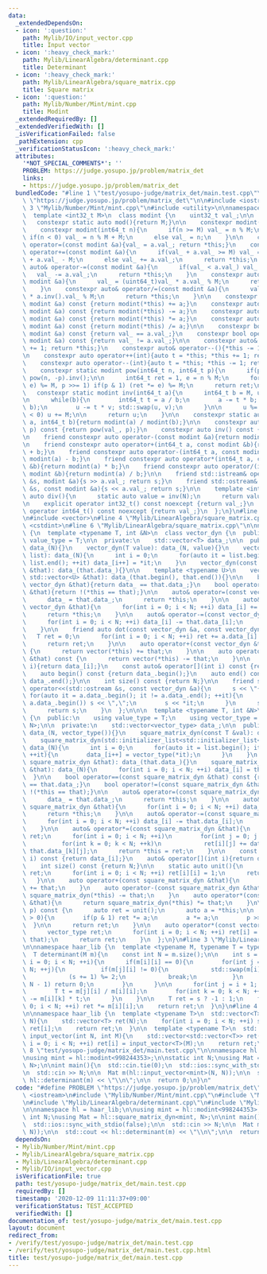 ```yaml
---
data:
  _extendedDependsOn:
  - icon: ':question:'
    path: Mylib/IO/input_vector.cpp
    title: Input vector
  - icon: ':heavy_check_mark:'
    path: Mylib/LinearAlgebra/determinant.cpp
    title: Determinant
  - icon: ':heavy_check_mark:'
    path: Mylib/LinearAlgebra/square_matrix.cpp
    title: Square matrix
  - icon: ':question:'
    path: Mylib/Number/Mint/mint.cpp
    title: Modint
  _extendedRequiredBy: []
  _extendedVerifiedWith: []
  _isVerificationFailed: false
  _pathExtension: cpp
  _verificationStatusIcon: ':heavy_check_mark:'
  attributes:
    '*NOT_SPECIAL_COMMENTS*': ''
    PROBLEM: https://judge.yosupo.jp/problem/matrix_det
    links:
    - https://judge.yosupo.jp/problem/matrix_det
  bundledCode: "#line 1 \"test/yosupo-judge/matrix_det/main.test.cpp\"\n#define PROBLEM\
    \ \"https://judge.yosupo.jp/problem/matrix_det\"\n\n#include <iostream>\n#line\
    \ 3 \"Mylib/Number/Mint/mint.cpp\"\n#include <utility>\n\nnamespace haar_lib {\n\
    \  template <int32_t M>\n  class modint {\n    uint32_t val_;\n\n  public:\n \
    \   constexpr static auto mod(){return M;}\n\n    constexpr modint(): val_(0){}\n\
    \    constexpr modint(int64_t n){\n      if(n >= M) val_ = n % M;\n      else\
    \ if(n < 0) val_ = n % M + M;\n      else val_ = n;\n    }\n\n    constexpr auto&\
    \ operator=(const modint &a){val_ = a.val_; return *this;}\n    constexpr auto&\
    \ operator+=(const modint &a){\n      if(val_ + a.val_ >= M) val_ = (uint64_t)val_\
    \ + a.val_ - M;\n      else val_ += a.val_;\n      return *this;\n    }\n    constexpr\
    \ auto& operator-=(const modint &a){\n      if(val_ < a.val_) val_ += M;\n   \
    \   val_ -= a.val_;\n      return *this;\n    }\n    constexpr auto& operator*=(const\
    \ modint &a){\n      val_ = (uint64_t)val_ * a.val_ % M;\n      return *this;\n\
    \    }\n    constexpr auto& operator/=(const modint &a){\n      val_ = (uint64_t)val_\
    \ * a.inv().val_ % M;\n      return *this;\n    }\n\n    constexpr auto operator+(const\
    \ modint &a) const {return modint(*this) += a;}\n    constexpr auto operator-(const\
    \ modint &a) const {return modint(*this) -= a;}\n    constexpr auto operator*(const\
    \ modint &a) const {return modint(*this) *= a;}\n    constexpr auto operator/(const\
    \ modint &a) const {return modint(*this) /= a;}\n\n    constexpr bool operator==(const\
    \ modint &a) const {return val_ == a.val_;}\n    constexpr bool operator!=(const\
    \ modint &a) const {return val_ != a.val_;}\n\n    constexpr auto& operator++(){*this\
    \ += 1; return *this;}\n    constexpr auto& operator--(){*this -= 1; return *this;}\n\
    \n    constexpr auto operator++(int){auto t = *this; *this += 1; return t;}\n\
    \    constexpr auto operator--(int){auto t = *this; *this -= 1; return t;}\n\n\
    \    constexpr static modint pow(int64_t n, int64_t p){\n      if(p < 0) return\
    \ pow(n, -p).inv();\n\n      int64_t ret = 1, e = n % M;\n      for(; p; (e *=\
    \ e) %= M, p >>= 1) if(p & 1) (ret *= e) %= M;\n      return ret;\n    }\n\n \
    \   constexpr static modint inv(int64_t a){\n      int64_t b = M, u = 1, v = 0;\n\
    \n      while(b){\n        int64_t t = a / b;\n        a -= t * b; std::swap(a,\
    \ b);\n        u -= t * v; std::swap(u, v);\n      }\n\n      u %= M;\n      if(u\
    \ < 0) u += M;\n\n      return u;\n    }\n\n    constexpr static auto frac(int64_t\
    \ a, int64_t b){return modint(a) / modint(b);}\n\n    constexpr auto pow(int64_t\
    \ p) const {return pow(val_, p);}\n    constexpr auto inv() const {return inv(val_);}\n\
    \n    friend constexpr auto operator-(const modint &a){return modint(M - a.val_);}\n\
    \n    friend constexpr auto operator+(int64_t a, const modint &b){return modint(a)\
    \ + b;}\n    friend constexpr auto operator-(int64_t a, const modint &b){return\
    \ modint(a) - b;}\n    friend constexpr auto operator*(int64_t a, const modint\
    \ &b){return modint(a) * b;}\n    friend constexpr auto operator/(int64_t a, const\
    \ modint &b){return modint(a) / b;}\n\n    friend std::istream& operator>>(std::istream\
    \ &s, modint &a){s >> a.val_; return s;}\n    friend std::ostream& operator<<(std::ostream\
    \ &s, const modint &a){s << a.val_; return s;}\n\n    template <int N>\n    static\
    \ auto div(){\n      static auto value = inv(N);\n      return value;\n    }\n\
    \n    explicit operator int32_t() const noexcept {return val_;}\n    explicit\
    \ operator int64_t() const noexcept {return val_;}\n  };\n}\n#line 2 \"Mylib/LinearAlgebra/square_matrix.cpp\"\
    \n#include <vector>\n#line 4 \"Mylib/LinearAlgebra/square_matrix.cpp\"\n#include\
    \ <cstdint>\n#line 6 \"Mylib/LinearAlgebra/square_matrix.cpp\"\n\nnamespace haar_lib\
    \ {\n  template <typename T, int &N>\n  class vector_dyn {\n  public:\n    using\
    \ value_type = T;\n\n  private:\n    std::vector<T> data_;\n\n  public:\n    vector_dyn():\
    \ data_(N){}\n    vector_dyn(T value): data_(N, value){}\n    vector_dyn(std::initializer_list<T>\
    \ list): data_(N){\n      int i = 0;\n      for(auto it = list.begin(); it !=\
    \ list.end(); ++it) data_[i++] = *it;\n    }\n    vector_dyn(const vector_dyn\
    \ &that): data_(that.data_){}\n\n    template <typename U>\n    vector_dyn(const\
    \ std::vector<U> &that): data_(that.begin(), that.end()){}\n\n    bool operator==(const\
    \ vector_dyn &that){return data_ == that.data_;}\n    bool operator!=(const vector_dyn\
    \ &that){return !(*this == that);}\n\n    auto& operator=(const vector_dyn &that){\n\
    \      data_ = that.data_;\n      return *this;\n    }\n\n    auto& operator+=(const\
    \ vector_dyn &that){\n      for(int i = 0; i < N; ++i) data_[i] += that.data_[i];\n\
    \      return *this;\n    }\n\n    auto& operator-=(const vector_dyn &that){\n\
    \      for(int i = 0; i < N; ++i) data_[i] -= that.data_[i];\n      return *this;\n\
    \    }\n\n    friend auto dot(const vector_dyn &a, const vector_dyn &b){\n   \
    \   T ret = 0;\n      for(int i = 0; i < N; ++i) ret += a.data_[i] * b.data_[i];\n\
    \      return ret;\n    }\n\n    auto operator+(const vector_dyn &that) const\
    \ {\n      return vector(*this) += that;\n    }\n\n    auto operator-(const vector_dyn\
    \ &that) const {\n      return vector(*this) -= that;\n    }\n\n    auto& operator[](int\
    \ i){return data_[i];}\n    const auto& operator[](int i) const {return data_[i];}\n\
    \    auto begin() const {return data_.begin();}\n    auto end() const {return\
    \ data_.end();}\n\n    int size() const {return N;}\n\n    friend std::ostream&\
    \ operator<<(std::ostream &s, const vector_dyn &a){\n      s << \"{\";\n     \
    \ for(auto it = a.data_.begin(); it != a.data_.end(); ++it){\n        if(it !=\
    \ a.data_.begin()) s << \",\";\n        s << *it;\n      }\n      s << \"}\";\n\
    \      return s;\n    }\n  };\n\n\n  template <typename T, int &N>\n  class square_matrix_dyn\
    \ {\n  public:\n    using value_type = T;\n    using vector_type = vector_dyn<T,\
    \ N>;\n\n  private:\n    std::vector<vector_type> data_;\n\n  public:\n    square_matrix_dyn():\
    \ data_(N, vector_type()){}\n    square_matrix_dyn(const T &val): data_(N, vector_type(val)){}\n\
    \    square_matrix_dyn(std::initializer_list<std::initializer_list<T>> list):\
    \ data_(N){\n      int i = 0;\n      for(auto it = list.begin(); it != list.end();\
    \ ++it){\n        data_[i++] = vector_type(*it);\n      }\n    }\n    square_matrix_dyn(const\
    \ square_matrix_dyn &that): data_(that.data_){}\n    square_matrix_dyn(const std::vector<std::vector<T>>\
    \ &that): data_(N){\n      for(int i = 0; i < N; ++i) data_[i] = that[i];\n  \
    \  }\n\n    bool operator==(const square_matrix_dyn &that) const {return data_\
    \ == that.data_;}\n    bool operator!=(const square_matrix_dyn &that) const {return\
    \ !(*this == that);}\n\n    auto& operator=(const square_matrix_dyn &that){\n\
    \      data_ = that.data_;\n      return *this;\n    }\n\n    auto& operator+=(const\
    \ square_matrix_dyn &that){\n      for(int i = 0; i < N; ++i) data_[i] += that.data_[i];\n\
    \      return *this;\n    }\n\n    auto& operator-=(const square_matrix_dyn &that){\n\
    \      for(int i = 0; i < N; ++i) data_[i] -= that.data_[i];\n      return *this;\n\
    \    }\n\n    auto& operator*=(const square_matrix_dyn &that){\n      square_matrix_dyn\
    \ ret;\n      for(int i = 0; i < N; ++i)\n        for(int j = 0; j < N; ++j)\n\
    \          for(int k = 0; k < N; ++k)\n            ret[i][j] += data_[i][k] *\
    \ that.data_[k][j];\n      return *this = ret;\n    }\n\n    const auto& operator[](int\
    \ i) const {return data_[i];}\n    auto& operator[](int i){return data_[i];}\n\
    \    int size() const {return N;}\n\n    static auto unit(){\n      square_matrix_dyn\
    \ ret;\n      for(int i = 0; i < N; ++i) ret[i][i] = 1;\n      return ret;\n \
    \   }\n\n    auto operator+(const square_matrix_dyn &that){\n      return square_matrix_dyn(*this)\
    \ += that;\n    }\n    auto operator-(const square_matrix_dyn &that){\n      return\
    \ square_matrix_dyn(*this) -= that;\n    }\n    auto operator*(const square_matrix_dyn\
    \ &that){\n      return square_matrix_dyn(*this) *= that;\n    }\n\n    auto pow(uint64_t\
    \ p) const {\n      auto ret = unit();\n      auto a = *this;\n\n      while(p\
    \ > 0){\n        if(p & 1) ret *= a;\n        a *= a;\n        p >>= 1;\n    \
    \  }\n\n      return ret;\n    }\n\n    auto operator*(const vector_type &that){\n\
    \      vector_type ret;\n      for(int i = 0; i < N; ++i) ret[i] = dot(data_[i],\
    \ that);\n      return ret;\n    }\n  };\n}\n#line 3 \"Mylib/LinearAlgebra/determinant.cpp\"\
    \n\nnamespace haar_lib {\n  template <typename M, typename T = typename M::value_type>\n\
    \  T determinant(M m){\n    const int N = m.size();\n\n    int s = 0;\n    for(int\
    \ i = 0; i < N; ++i){\n      if(m[i][i] == 0){\n        for(int j = i + 1; j <\
    \ N; ++j){\n          if(m[j][i] != 0){\n            std::swap(m[i], m[j]);\n\
    \            (s += 1) %= 2;\n            break;\n          }\n          if(j ==\
    \ N - 1) return 0;\n        }\n      }\n\n      for(int j = i + 1; j < N; ++j){\n\
    \        T t = m[j][i] / m[i][i];\n        for(int k = 0; k < N; ++k) m[j][k]\
    \ -= m[i][k] * t;\n      }\n    }\n\n    T ret = s ? -1 : 1;\n    for(int i =\
    \ 0; i < N; ++i) ret *= m[i][i];\n    return ret;\n  }\n}\n#line 4 \"Mylib/IO/input_vector.cpp\"\
    \n\nnamespace haar_lib {\n  template <typename T>\n  std::vector<T> input_vector(int\
    \ N){\n    std::vector<T> ret(N);\n    for(int i = 0; i < N; ++i) std::cin >>\
    \ ret[i];\n    return ret;\n  }\n\n  template <typename T>\n  std::vector<std::vector<T>>\
    \ input_vector(int N, int M){\n    std::vector<std::vector<T>> ret(N);\n    for(int\
    \ i = 0; i < N; ++i) ret[i] = input_vector<T>(M);\n    return ret;\n  }\n}\n#line\
    \ 8 \"test/yosupo-judge/matrix_det/main.test.cpp\"\n\nnamespace hl = haar_lib;\n\
    \nusing mint = hl::modint<998244353>;\n\nstatic int N;\nusing Mat = hl::square_matrix_dyn<mint,\
    \ N>;\n\nint main(){\n  std::cin.tie(0);\n  std::ios::sync_with_stdio(false);\n\
    \n  std::cin >> N;\n\n  Mat m(hl::input_vector<mint>(N, N));\n\n  std::cout <<\
    \ hl::determinant(m) << \"\\n\";\n\n  return 0;\n}\n"
  code: "#define PROBLEM \"https://judge.yosupo.jp/problem/matrix_det\"\n\n#include\
    \ <iostream>\n#include \"Mylib/Number/Mint/mint.cpp\"\n#include \"Mylib/LinearAlgebra/square_matrix.cpp\"\
    \n#include \"Mylib/LinearAlgebra/determinant.cpp\"\n#include \"Mylib/IO/input_vector.cpp\"\
    \n\nnamespace hl = haar_lib;\n\nusing mint = hl::modint<998244353>;\n\nstatic\
    \ int N;\nusing Mat = hl::square_matrix_dyn<mint, N>;\n\nint main(){\n  std::cin.tie(0);\n\
    \  std::ios::sync_with_stdio(false);\n\n  std::cin >> N;\n\n  Mat m(hl::input_vector<mint>(N,\
    \ N));\n\n  std::cout << hl::determinant(m) << \"\\n\";\n\n  return 0;\n}\n"
  dependsOn:
  - Mylib/Number/Mint/mint.cpp
  - Mylib/LinearAlgebra/square_matrix.cpp
  - Mylib/LinearAlgebra/determinant.cpp
  - Mylib/IO/input_vector.cpp
  isVerificationFile: true
  path: test/yosupo-judge/matrix_det/main.test.cpp
  requiredBy: []
  timestamp: '2020-12-09 11:11:37+09:00'
  verificationStatus: TEST_ACCEPTED
  verifiedWith: []
documentation_of: test/yosupo-judge/matrix_det/main.test.cpp
layout: document
redirect_from:
- /verify/test/yosupo-judge/matrix_det/main.test.cpp
- /verify/test/yosupo-judge/matrix_det/main.test.cpp.html
title: test/yosupo-judge/matrix_det/main.test.cpp
---
```

